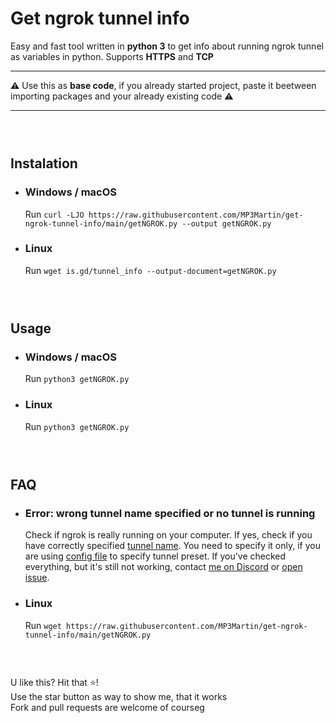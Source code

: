 



# Get ngrok tunnel info
Easy and fast tool written in **python 3** to get info about running ngrok tunnel as variables in python. Supports **HTTPS** and **TCP**
___
**⚠** Use this as **base code**, if you already started project, paste it beetween importing packages and your already existing code **⚠**
___
### ‎

## Instalation
* ### Windows / macOS
	Run `curl -LJO https://raw.githubusercontent.com/MP3Martin/get-ngrok-tunnel-info/main/getNGROK.py --output getNGROK.py`
	
* ### Linux
	Run `wget is.gd/tunnel_info --output-document=getNGROK.py`
### ‎

## Usage
* ### Windows / macOS
	Run `python3 getNGROK.py`
	
* ### Linux
	Run `python3 getNGROK.py`

### ‎
## FAQ
* ### Error: wrong tunnel name specified or no tunnel is running
	Check if ngrok is really running on your computer.
	If yes, check if you have correctly specified [tunnel name](https://ngrok.com/docs#tunnel-definitions). You need to specify it only, if you are using [config file](https://ngrok.com/docs#config-default-location) to specify tunnel preset. If you've checked everything, but it's still not working, contact [me on Discord](https://discord.gg/agREa6Dh3r) or [open issue](https://github.com/MP3Martin/get-ngrok-tunnel-info/issues/new/choose).
	
* ### Linux
	Run `wget https://raw.githubusercontent.com/MP3Martin/get-ngrok-tunnel-info/main/getNGROK.py`
### ‎


U like this? Hit that ⭐!                                
Use the star button as way to show me, that it works              
Fork and pull requests are welcome of courseg
